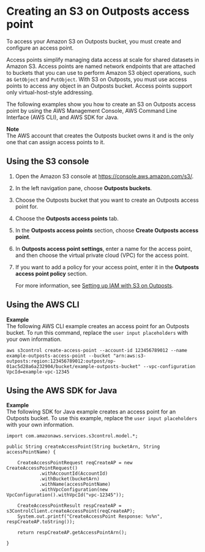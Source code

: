 # Creating an S3 on Outposts access point<a name="S3OutpostsCreateAccessPoint"></a>

To access your Amazon S3 on Outposts bucket, you must create and configure an access point\.

Access points simplify managing data access at scale for shared datasets in Amazon S3\. Access points are named network endpoints that are attached to buckets that you can use to perform Amazon S3 object operations, such as `GetObject` and `PutObject`\. With S3 on Outposts, you must use access points to access any object in an Outposts bucket\. Access points support only virtual\-host\-style addressing\.

The following examples show you how to create an S3 on Outposts access point by using the AWS Management Console, AWS Command Line Interface \(AWS CLI\), and AWS SDK for Java\.

**Note**  
The AWS account that creates the Outposts bucket owns it and is the only one that can assign access points to it\.

## Using the S3 console<a name="s3-outposts-bucket-create-accesspoint"></a>

1. Open the Amazon S3 console at [https://console\.aws\.amazon\.com/s3/](https://console.aws.amazon.com/s3/)\.

1. In the left navigation pane, choose **Outposts buckets**\.

1. Choose the Outposts bucket that you want to create an Outposts access point for\.

1. Choose the **Outposts access points** tab\.

1. In the **Outposts access points** section, choose **Create Outposts access point**\.

1. In **Outposts access point settings**, enter a name for the access point, and then choose the virtual private cloud \(VPC\) for the access point\.

1. If you want to add a policy for your access point, enter it in the **Outposts access point policy** section\.

   For more information, see [Setting up IAM with S3 on Outposts](S3OutpostsIAM.md)\.

## Using the AWS CLI<a name="S3OutpostsCreateAccessPointCLI"></a>

**Example**  
The following AWS CLI example creates an access point for an Outposts bucket\. To run this command, replace the `user input placeholders` with your own information\.  

```
aws s3control create-access-point --account-id 123456789012 --name example-outposts-access-point --bucket "arn:aws:s3-outposts:region:123456789012:outpost/op-01ac5d28a6a232904/bucket/example-outposts-bucket" --vpc-configuration VpcId=example-vpc-12345
```

## Using the AWS SDK for Java<a name="S3OutpostsCreateAccessPointJava"></a>

**Example**  
The following SDK for Java example creates an access point for an Outposts bucket\. To use this example, replace the `user input placeholders` with your own information\.  

```
import com.amazonaws.services.s3control.model.*;

public String createAccessPoint(String bucketArn, String accessPointName) {

    CreateAccessPointRequest reqCreateAP = new CreateAccessPointRequest()
            .withAccountId(AccountId)
            .withBucket(bucketArn)
            .withName(accessPointName)
            .withVpcConfiguration(new VpcConfiguration().withVpcId("vpc-12345"));

    CreateAccessPointResult respCreateAP = s3ControlClient.createAccessPoint(reqCreateAP);
    System.out.printf("CreateAccessPoint Response: %s%n", respCreateAP.toString());

    return respCreateAP.getAccessPointArn();

}
```